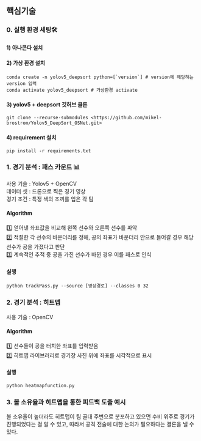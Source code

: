 ## 핵심기술
### 0. 실행 환경 세팅🛠
#### 1) 아나콘다 설치
#### 2) 가상 환경 설치
```
conda create -n yolov5_deepsort python=[`version`] # version에 해당하는 version 입력
conda activate yolov5_deepsort # 가상환경 activate
```
#### 3) yolov5 + deepsort 깃허브 클론
```
git clone --recurse-submodules <https://github.com/mikel-brostrom/Yolov5_DeepSort_OSNet.git>
```
#### 4) requirement 설치
```
pip install -r requirements.txt
```

### 1. 경기 분석 : 패스 카운트 📊<br>
사용 기술 : Yolov5 + OpenCV<br>
데이터 셋 : 드론으로 찍은 경기 영상<br>
경기 조건 : 특정 색의 조끼를 입은 각 팀<br>
#### Algorithm
1️⃣ 얻어낸 좌표값을 비교해 왼쪽 선수와 오른쪽 선수를 파악<br/>
2️⃣ 적절한 각 선수의 바운더리를 정해, 공의 좌표가 바운더리 안으로 들어갈 경우 해당 선수가 공을 가졌다고 판단<br/>
3️⃣ 계속적인 추적 중 공을 가진 선수가 바뀐 경우 이를 패스로 인식


#### 실행
```
python trackPass.py --source [영상경로] --classes 0 32
```

### 2. 경기 분석 : 히트맵<br>
사용 기술 : OpenCV<br>

#### Algorithm
1️⃣ 선수들이 공을 터치한 좌표를 입력받음<br/>
2️⃣ 히트맵 라이브러리로 경기장 사진 위에 좌표를 시각적으로 표시

#### 실행
```
python heatmapfunction.py
```

### 3. 볼 소유율과 히트맵을 통한 피드백 도출 예시
볼 소유율이 높더라도 히트맵이 팀 골대 주변으로 분포하고 있으면 수비 위주로 경기가 진행되었다는 걸 알 수 있고, 따라서 공격 전술에 대한 논의가 필요하다는 결론을 낼 수 있다.
